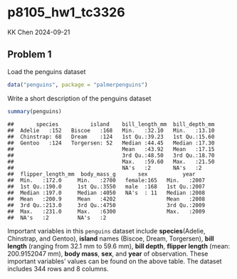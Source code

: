 p8105_hw1_tc3326
================
KK Chen
2024-09-21

## Problem 1

Load the penguins dataset

``` r
data("penguins", package = "palmerpenguins")
```

Write a short description of the penguins dataset

``` r
summary(penguins)
```

    ##       species          island    bill_length_mm  bill_depth_mm  
    ##  Adelie   :152   Biscoe   :168   Min.   :32.10   Min.   :13.10  
    ##  Chinstrap: 68   Dream    :124   1st Qu.:39.23   1st Qu.:15.60  
    ##  Gentoo   :124   Torgersen: 52   Median :44.45   Median :17.30  
    ##                                  Mean   :43.92   Mean   :17.15  
    ##                                  3rd Qu.:48.50   3rd Qu.:18.70  
    ##                                  Max.   :59.60   Max.   :21.50  
    ##                                  NA's   :2       NA's   :2      
    ##  flipper_length_mm  body_mass_g       sex           year     
    ##  Min.   :172.0     Min.   :2700   female:165   Min.   :2007  
    ##  1st Qu.:190.0     1st Qu.:3550   male  :168   1st Qu.:2007  
    ##  Median :197.0     Median :4050   NA's  : 11   Median :2008  
    ##  Mean   :200.9     Mean   :4202                Mean   :2008  
    ##  3rd Qu.:213.0     3rd Qu.:4750                3rd Qu.:2009  
    ##  Max.   :231.0     Max.   :6300                Max.   :2009  
    ##  NA's   :2         NA's   :2

Important variables in this `penguins` dataset include
**species**(Adelie, Chinstrap, and Gentoo), **island** names (Biscoe,
Dream, Torgersen), **bill length** (ranging from 32.1 mm to 59.6 mm),
**bill depth**, **flipper length** (mean: 200.9152047 mm), **body
mass**, **sex**, and **year** of observation. These important variables’
values can be found on the above table. The dataset includes 344 rows
and 8 columns.
